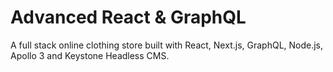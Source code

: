 # Advanced React & GraphQL

A full stack online clothing store built with React, Next.js, GraphQL, Node.js, Apollo 3 and Keystone Headless CMS.
